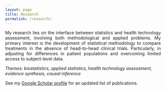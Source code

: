 ```yaml
---
layout: page
title: Research
permalink: /research/
---
```


<p align="justify">My research lies on the interface between statistics and health technology assessment, involving both methodological and applied problems. 
  My primary interest is the development of statistical methodology to compare treatments in the absence of head-to-head clinical trials. Particularly, in adjusting for differences in patient populations and overcoming limited access to subject-level data.</p> 
  
<i>Themes: biostatistics, applied statistics, health technology assessment, evidence synthesis, causal inference</i>

<p align="justify">See my <a href="https://scholar.google.co.uk/citations?user=B1kFX0MAAAAJ&hl=en">Google Scholar profile</a> for an updated list of publications.</p>  
